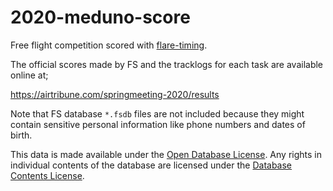 # 2020-meduno-score

Free flight competition scored with [flare-timing](https://github.com/BlockScope/flare-timing).

The official scores made by FS and the tracklogs for each task are available
online at;

https://airtribune.com/springmeeting-2020/results

Note that FS database `*.fsdb` files are not included because they might
contain sensitive personal information like phone numbers and dates of birth.

This data is made available under the
[Open Database License](http://opendatacommons.org/licenses/odbl/1.0/). Any rights in individual
contents of the database are licensed under the
[Database Contents License](http://opendatacommons.org/licenses/dbcl/1.0/).
